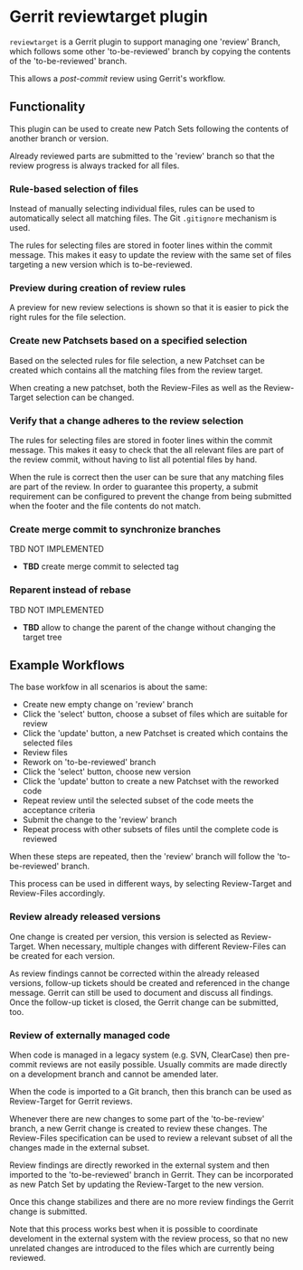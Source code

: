 Gerrit reviewtarget plugin
==========================

`reviewtarget` is a Gerrit plugin to support managing one 'review' Branch,
which follows some other 'to-be-reviewed' branch by copying the contents of the
'to-be-reviewed' branch.

This allows a _post-commit_ review using Gerrit's workflow.


Functionality
-------------

This plugin can be used to create new Patch Sets following the contents of
another branch or version.

Already reviewed parts are submitted to the 'review' branch so that the
review progress is always tracked for all files.

### Rule-based selection of files

Instead of manually selecting individual files, rules can be used to automatically
select all matching files.
The Git `.gitignore` mechanism is used.

The rules for selecting files are stored in footer lines within the commit message.
This makes it easy to update the review with the same set of files targeting a new
version which is to-be-reviewed.

### Preview during creation of review rules

A preview for new review selections is shown so that it is easier to pick
the right rules for the file selection.

### Create new Patchsets based on a specified selection

Based on the selected rules for file selection, a new Patchset can be created
which contains all the matching files from the review target.

When creating a new patchset, both the Review-Files as well as the
Review-Target selection can be changed.

### Verify that a change adheres to the review selection

The rules for selecting files are stored in footer lines within the commit message.
This makes it easy to check that the all relevant files are part of the review commit,
without having to list all potential files by hand.

When the rule is correct then the user can be sure that any matching files are
part of the review.
In order to guarantee this property, a submit requirement can be configured to
prevent the change from being submitted when the footer and the file contents
do not match.

### Create merge commit to synchronize branches

TBD NOT IMPLEMENTED

* **TBD** create merge commit to selected tag

### Reparent instead of rebase

TBD NOT IMPLEMENTED

* **TBD** allow to change the parent of the change without changing the target tree


Example Workflows
-----------------

The base workfow in all scenarios is about the same:

* Create new empty change on 'review' branch
* Click the 'select' button, choose a subset of files which are suitable for review
* Click the 'update' button, a new Patchset is created which contains the selected files
* Review files
* Rework on 'to-be-reviewed' branch
* Click the 'select' button, choose new version
* Click the 'update' button to create a new Patchset with the reworked code
* Repeat review until the selected subset of the code meets the acceptance criteria
* Submit the change to the 'review' branch
* Repeat process with other subsets of files until the complete code is reviewed

When these steps are repeated, then the 'review' branch will follow the
'to-be-reviewed' branch.

This process can be used in different ways, by selecting Review-Target and
Review-Files accordingly.

### Review already released versions

One change is created per version, this version is selected as Review-Target.
When necessary, multiple changes with different Review-Files can be created
for each version.

As review findings cannot be corrected within the already released versions,
follow-up tickets should be created and referenced in the change message.
Gerrit can still be used to document and discuss all findings.
Once the follow-up ticket is closed, the Gerrit change can be submitted, too.

### Review of externally managed code

When code is managed in a legacy system (e.g. SVN, ClearCase) then pre-commit
reviews are not easily possible.
Usually commits are made directly on a development branch and cannot be
amended later.

When the code is imported to a Git branch, then this branch can be used
as Review-Target for Gerrit reviews.

Whenever there are new changes to some part of the 'to-be-review' branch,
a new Gerrit change is created to review these changes.
The Review-Files specification can be used to review a relevant subset of
all the changes made in the external subset.

Review findings are directly reworked in the external system and then
imported to the 'to-be-reviewed' branch in Gerrit.
They can be incorporated as new Patch Set by updating the Review-Target
to the new version.

Once this change stabilizes and there are no more review findings the
Gerrit change is submitted.

Note that this process works best when it is possible to coordinate
develoment in the external system with the review process,
so that no new unrelated changes are introduced to the files which
are currently being reviewed.
